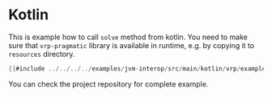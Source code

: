 # Kotlin

This is example how to call `solve` method from kotlin. You need to make sure that `vrp-pragmatic` library is available
in runtime, e.g. by copying it to `resources` directory.

```kotlin
{{#include ../../../../examples/jvm-interop/src/main/kotlin/vrp/example/kotlin/Application.kt}}
```

You can check the project repository for complete example.
